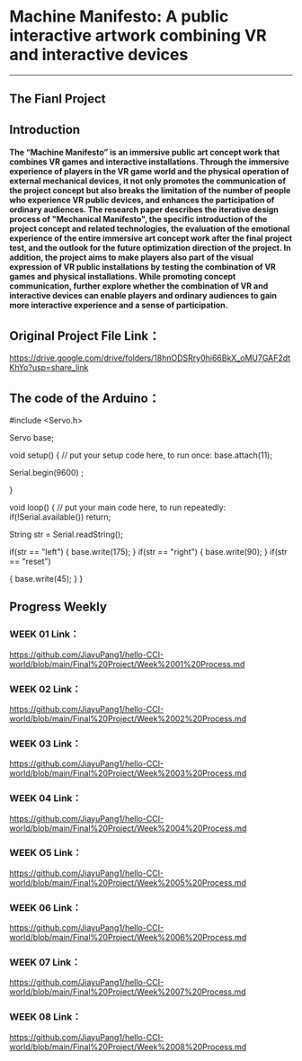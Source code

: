 # Machine Manifesto: A public interactive artwork combining VR and interactive devices
____________
## The Fianl Project

## Introduction

#### The “Machine Manifesto” is an immersive public art concept work that combines VR games and interactive installations. Through the immersive experience of players in the VR game world and the physical operation of external mechanical devices, it not only promotes the communication of the project concept but also breaks the limitation of the number of people who experience VR public devices, and enhances the participation of ordinary audiences. The research paper describes the iterative design process of "Mechanical Manifesto", the specific introduction of the project concept and related technologies, the evaluation of the emotional experience of the entire immersive art concept work after the final project test, and the outlook for the future optimization direction of the project. In addition, the project aims to make players also part of the visual expression of VR public installations by testing the combination of VR games and physical installations. While promoting concept communication, further explore whether the combination of VR and interactive devices can enable players and ordinary audiences to gain more interactive experience and a sense of participation.

## Original Project File Link：
https://drive.google.com/drive/folders/18hnODSRry0hi66BkX_oMU7GAF2dtKhYo?usp=share_link

## The code of the Arduino：

#include <Servo.h> 

Servo base; 

void setup() {
  // put your setup code here, to run once:
  base.attach(11); 

  Serial.begin(9600) ; 

}

void loop() {
  // put your main code here, to run repeatedly:
  if(!Serial.available()) return; 

  String str = Serial.readString();  

  if(str == "left") 
  { 
    base.write(175); 
  } 
  if(str == "right") 
  { 
    base.write(90); 
  } 
  if(str == "reset") 

  { 
    base.write(45); 
  } 
}


## Progress Weekly

### WEEK 01 Link：
https://github.com/JiayuPang1/hello-CCI-world/blob/main/Final%20Project/Week%2001%20Process.md

### WEEK 02 Link：
https://github.com/JiayuPang1/hello-CCI-world/blob/main/Final%20Project/Week%2002%20Process.md

### WEEK 03 Link：
https://github.com/JiayuPang1/hello-CCI-world/blob/main/Final%20Project/Week%2003%20Process.md

### WEEK 04 Link：
https://github.com/JiayuPang1/hello-CCI-world/blob/main/Final%20Project/Week%2004%20Process.md

### WEEK O5 Link：
https://github.com/JiayuPang1/hello-CCI-world/blob/main/Final%20Project/Week%2005%20Process.md

### WEEK 06 Link：
https://github.com/JiayuPang1/hello-CCI-world/blob/main/Final%20Project/Week%2006%20Process.md

### WEEK 07 Link：
https://github.com/JiayuPang1/hello-CCI-world/blob/main/Final%20Project/Week%2007%20Process.md

### WEEK 08 Link：
https://github.com/JiayuPang1/hello-CCI-world/blob/main/Final%20Project/Week%2008%20Process.md

